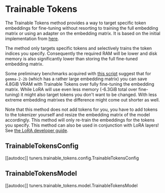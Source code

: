 <!--Copyright 2025 The HuggingFace Team. All rights reserved.

Licensed under the Apache License, Version 2.0 (the "License"); you may not use this file except in compliance with
the License. You may obtain a copy of the License at

http://www.apache.org/licenses/LICENSE-2.0

Unless required by applicable law or agreed to in writing, software distributed under the License is distributed on
an "AS IS" BASIS, WITHOUT WARRANTIES OR CONDITIONS OF ANY KIND, either express or implied. See the License for the
specific language governing permissions and limitations under the License.

⚠️ Note that this file is in Markdown but contain specific syntax for our doc-builder (similar to MDX) that may not be
rendered properly in your Markdown viewer.

-->

# Trainable Tokens

The Trainable Tokens method provides a way to target specific token embeddings for fine-tuning without resorting to
training the full embedding matrix or using an adapter on the embedding matrix. It is based on the initial implementation from
[here](https://github.com/huggingface/peft/pull/1541).

The method only targets specific tokens and selectively trains the token indices you specify. Consequently the
required RAM will be lower and disk memory is also significantly lower than storing the full fine-tuned embedding matrix.

Some preliminary benchmarks acquired with [this script](https://github.com/huggingface/peft/blob/main/scripts/train_memory.py)
suggest that for `gemma-2-2b` (which has a rather large embedding matrix) you can save 4.8GiB VRAM with Trainable Tokens
over fully fine-tuning the embedding matrix. While LoRA will use even less memory (-6.3GiB total over fine-tuning) it might also target
tokens you don't want to be changed. With less extreme embedding matrixes the difference might come out shorter as well.

Note that this method does not add tokens for you, you have to add tokens to the tokenizer yourself and resize the
embedding matrix of the model accordingly. This method will only re-train the embeddings for the tokens you specify.
This method can also be used in conjunction with LoRA layers! See [the LoRA developer guide](../developer_guides/lora#efficiently-train-tokens-alongside-lora).

## TrainableTokensConfig

[[autodoc]] tuners.trainable_tokens.config.TrainableTokensConfig

## TrainableTokensModel

[[autodoc]] tuners.trainable_tokens.model.TrainableTokensModel

